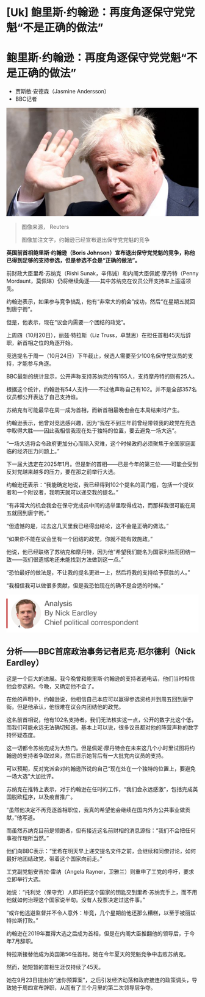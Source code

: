 # [Uk] 鲍里斯·约翰逊：再度角逐保守党党魁“不是正确的做法”

#  鲍里斯·约翰逊：再度角逐保守党党魁“不是正确的做法”

  * 贾斯敏·安德森（Jasmine Andersson） 
  * BBC记者 


![英国前首相约翰逊](_127310574_borisjohnsonresize.jpg)

> 图像来源，  Reuters
>
> 图像加注文字，约翰逊已经宣布退出保守党党魁的竞争

**英国前首相鲍里斯·约翰逊（Boris Johnson）宣布退出保守党党魁的竞争，称他已得到足够的支持参选，但是参选不会是“正确的做法”。**

前财政大臣里希·苏纳克（Rishi Sunak，辛伟诚）和内阁大臣佩妮·摩丹特（Penny Mordaunt，莫佩琳）仍将继续角逐——其中苏纳克在议员公开支持率上遥遥领先。

约翰逊表示，如果参与竞争搞乱，他有“非常大的机会”成功，然后“在星期五就回到唐宁街”。

但是，他表示，现在“议会内需要一个团结的政党”。

上周四（10月20日），丽兹·特拉斯（Liz Truss，卓慧思）在担任首相45天后辞职，新首相之位的角逐开始。

竞选提名于周一（10月24日）下午截止，候选人需要至少100名保守党议员的支持，才能参与角逐。

BBC最新的统计显示，公开声称支持苏纳克的有155人，支持摩丹特的则有25人。

根据这个统计，约翰逊有54人支持——不过他声称自己有102。并不是全部357名议员都公开表达了自己支持谁。

苏纳克有可能最早在周一成为首相，而新首相最晚也会在本周结束时产生。

约翰逊表示，他曾对竞选感兴趣，因为“我在不到三年前曾经带领我的政党在竞选中取得大胜——因此我相信我现在处于独特的位置，要去避免一场大选”。

“一场大选将会令政府更加分心而陷入灾难，这个时候政府必须聚焦于全国家庭面临的经济压力问题上。”

下一届大选定在2025年1月。但是新的首相——已是今年的第三位——可能会受到反对党越来越多的压力，要在那之前举行大选。

约翰逊还表示：“我能确定地说，我已经得到102个提名的高门槛，包括一个提议者和一个附议者，我明天就可以递交我的提名。”

“有非常大的机会我会在保守党成员中间的选举里取得成功，而那样我很可能在周五就回到唐宁街。”

“但遗憾的是，过去这几天里我已经得出结论，这不会是正确的做法。”

“如果你不能在议会里有一个团结的政党，你就不能有效施政。”

他说，他已经联络了苏纳克和摩丹特，因为他“希望我们能名为国家利益而团结一致——我们很遗憾地还未能找到方法做到这一点。”

“恐怕最好的做法是，不让我的提名更进一上，然后将我的支持给予获胜的人。”

“我相信我可以做很多贡献，但是我恐怕现在的确不是合适的时候。”

![Analysis box by Nick Eardley, political correspondent](_126831619_nick-eardley_tr-nc.png)

##  分析——BBC首席政治事务记者尼克·厄尔德利（Nick Eardley）

这是一个巨大的进展。我今晚曾和鲍里斯·约翰逊的支持者通电话，他们当时相信他会参选的。今晚，又确定他不会了。

在他的声明中，约翰逊说，他相信自己本应可以赢得参选资格并到周五回到唐宁街。但是他承认，他很难在议会内团结他的政党。

这名前首相说，他有102名支持者。我们无法核实这一点，公开的数字比这个低，而我们可能永远无法确切知道。基本上可以说，很多议员都对他的阵营声称的数字持怀疑态度。

这一切都令苏纳克成为大热门。但是佩妮·摩丹特会在未来这几个小时里试图将约翰逊的支持者争取过来，然后显示她背后有一大批党内议员的支持。

可以预期，反对党派会对约翰逊所说的自己“现在处在一个独特的位置上，要避免一场大选”大加批评。

苏纳克在推特上表示，对于约翰逊在任时的工作，“我们会永远感激”，包括完成英国脱欧程序，以及疫苗推广。

“虽然他决定不再竞逐首相职位，我真的希望他会继续在国内外为公共事业做贡献，”他写道。

而虽然苏纳克目前是领跑者，但有接近这名前财相的消息源指：“我们不会把任何事视作理所当然。”

他们向BBC表示：“里希在明天早上递交提名文件之前，会继续和同僚讨论，如何最好地团结政党，带着这个国家向前走。”

工党副党魁安吉拉·雷纳（Angela Rayner，卫雅兰）则重申了工党的呼吁，要求立即举行大选。

她说：“托利党（保守党）人即将把这个国家的钥匙交到里希·苏纳克手上，而不用他就如何治理这个国家说半句。没有人投票决定过这件事。”

“或许他逃避监督并不令人意外：毕竟，几个星期前他还那么糟糕，以至于被丽兹·特拉斯打败。”

约翰逊在2019年赢得大选之后成为首相，但是在内阁大臣推翻他的领导后，于今年7月辞职。

特拉斯接替他成为英国第56任首相。她在今年夏天的党魁竞争中击败苏纳克。

然而，她短暂的首相生涯仅持续了45天。

她在9月23日提出的“迷你预算案”，之后引发经济动荡和政府接连的政策调头，导致她于周四宣布辞职，从而有了三个月里的第二次领导层争夺。


